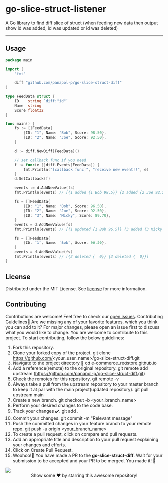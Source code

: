 # go-slice-struct-listener

A Go library to find diff slice of struct (when feeding new data then output show id was added, id was updated or id was deleted)
<hr>



## Usage <a id="usage"></a>
```go
package main

import (
	"fmt"

	diff "github.com/panapol-p/go-slice-struct-diff"
)

type FeedData struct {
	ID    string `diff:"id"`
	Name  string
	Score float32
}

func main() {
	fs := []FeedData{
		{ID: "1", Name: "Bob", Score: 98.50},
		{ID: "2", Name: "Joe", Score: 92.50},
	}

	d := diff.NewDiff[FeedData]()

	// set callback func if you need
	f := func(e []diff.Events[FeedData]) {
		fmt.Println("[callback func]", "receive new event!!", e)
	}
	d.SetCallback(f)

	events := d.AddNewValue(fs)
	fmt.Println(events) // [{1 added {1 Bob 98.5}} {2 added {2 Joe 92.5}}]

	fs = []FeedData{
		{ID: "1", Name: "Bob", Score: 96.50},
		{ID: "2", Name: "Joe", Score: 92.50},
		{ID: "3", Name: "Micky", Score: 89.70},
	}
	events = d.AddNewValue(fs)
	fmt.Println(events) // [{1 updated {1 Bob 96.5}} {3 added {3 Micky 89.7}}]

	fs = []FeedData{
		{ID: "1", Name: "Bob", Score: 96.50},
	}
	events = d.AddNewValue(fs)
	fmt.Println(events) // [{2 deleted {  0}} {3 deleted {  0}}]
}
```

## License <a id="license"></a>
Distributed under the MIT License. See [license](LICENSE) for more information.

## Contributing <a id="contributing"></a>
Contributions are welcome! Feel free to check our [open issues](https://github.com/panapol-p/go-slice-struct-listener/issues).
Contributing Guidelines📝
Are we missing any of your favorite features, which you think you can add to it? For major changes, please open an issue first to discuss what you would like to change. You are welcome to contribute to this project.
To start contributing, follow the below guidelines:
1. Fork this repository.
2. Clone your forked copy of the project.
git clone https://github.com/<your_user_name>/go-slice-struct-diff.git
3. Navigate to the project directory 📁
cd e-commerce_redstore.github.io
4. Add a reference(remote) to the original repository.
git remote add upstream (https://github.com/panapol-p/go-slice-struct-diff.git)
5. Check the remotes for this repository.
git remote -v
6. Always take a pull from the upstream repository to your master branch to keep it at par with the main project(updated repository).
git pull upstream main
7. Create a new branch.
git checkout -b <your_branch_name>
8. Perform your desired changes to the code base.
9. Track your changes ✔️.
git add .
10. Commit your changes.
git commit -m "Relevant message"
11. Push the committed changes in your feature branch to your remote repo.
git push -u origin <your_branch_name>
12. To create a pull request, click on compare and pull requests.
13. Add an appropriate title and description to your pull request explaining your changes and efforts.
14. Click on Create Pull Request.
15. Woohoo!🥳 You have made a PR to the **go-slice-struct-diff**. Wait for your submission to be accepted and your PR to be merged.
You made it! 🎊

<a href="https://github.com/panapol-p/go-slice-struct-diff/graphs/contributors">
  <img src="https://contrib.rocks/image?repo=panapol-p/go-slice-struct-diff" />
</a>

<br>
<div align="center">
Show some ❤️ by starring this awesome repository!
</div>
